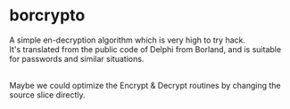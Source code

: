 # borcrypto
A simple en-decryption algorithm which is very high to try hack.</br>
It's translated from the public code of Delphi from Borland, and is suitable for passwords and similar situations.</br></br>

Maybe we could optimize the Encrypt & Decrypt routines by changing the source slice directly.</br>
